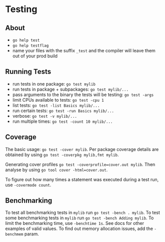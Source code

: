 # Testing

## About

* `go help test`
* `go help testflag`
* name your files with the suffix `_test` and the compiler will leave them
  out of your prod build

## Running Tests

* run tests in one package: `go test mylib`
* run tests in package + subpackages: `go test mylib/...`
* pass arguments to the binary the tests will be testing: `go test -args`
* limit CPUs available to tests: `go test -cpu 1`
* list tests: `go test -list Basics mylib/...`
* run certain tests: `go test -run Basics mylib/...`
* verbose: `go test -v mylib/...`
* run multiple times: `go test -count 10 mylib/...`

## Coverage

The basic usage: `go test -cover mylib`. Per package coverage details are obtained
by using `go test -coverpkg mylib,fmt mylib`.

Generating cover profiles `go test -coverprofile=cover.out mylib`. Then analyse by
using `go tool cover -html=cover.out`.

To figure out how many times a statement was executed during a test run, use `-covermode count`.

## Benchmarking

To test all benchmarking tests in `mylib` run `go test -bench . mylib`.
To test some benchmarking tests in `mylib` run `go test -bench Adding mylib`.
To limit the benchmarking time, use `-benchtime 1s`. See docs for other examples of valid values.
To find out memory allocation issues, add the `-benchmem` param.
